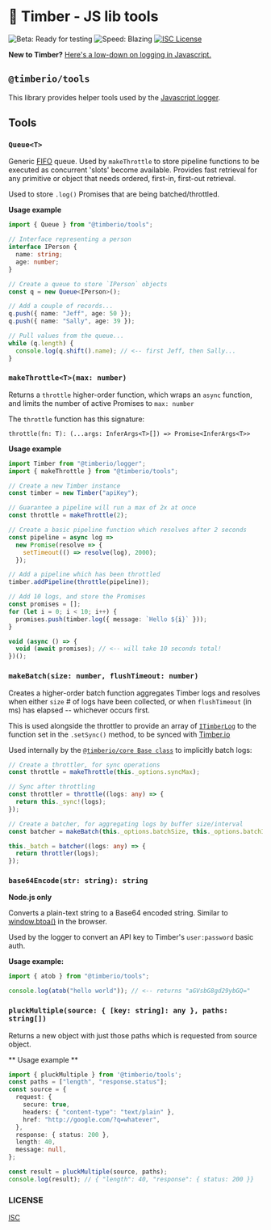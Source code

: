# 🌲 Timber - JS lib tools

![Beta: Ready for testing](https://img.shields.io/badge/early_release-beta-green.svg)
![Speed: Blazing](https://img.shields.io/badge/speed-blazing%20%F0%9F%94%A5-brightgreen.svg)
[![ISC License](https://img.shields.io/badge/license-ISC-ff69b4.svg)](LICENSE.md)

**New to Timber?** [Here's a low-down on logging in Javascript.](https://github.com/timberio/timber-js)

## `@timberio/tools`

This library provides helper tools used by the [Javascript logger](https://github.com/timberio/timber-js).

## Tools

### `Queue<T>`

Generic [FIFO](<https://en.wikipedia.org/wiki/FIFO_(computing_and_electronics)>) queue. Used by `makeThrottle` to store pipeline functions to be executed as concurrent 'slots' become available. Provides fast retrieval for any primitive or object that needs ordered, first-in, first-out retrieval.

Used to store `.log()` Promises that are being batched/throttled.

**Usage example**

```typescript
import { Queue } from "@timberio/tools";

// Interface representing a person
interface IPerson {
  name: string;
  age: number;
}

// Create a queue to store `IPerson` objects
const q = new Queue<IPerson>();

// Add a couple of records...
q.push({ name: "Jeff", age: 50 });
q.push({ name: "Sally", age: 39 });

// Pull values from the queue...
while (q.length) {
  console.log(q.shift().name); // <-- first Jeff, then Sally...
}
```

### `makeThrottle<T>(max: number)`

Returns a `throttle` higher-order function, which wraps an `async` function, and limits the number of active Promises to `max: number`

The `throttle` function has this signature:

```
throttle(fn: T): (...args: InferArgs<T>[]) => Promise<InferArgs<T>>
```

**Usage example**

```typescript
import Timber from "@timberio/logger";
import { makeThrottle } from "@timberio/tools";

// Create a new Timber instance
const timber = new Timber("apiKey");

// Guarantee a pipeline will run a max of 2x at once
const throttle = makeThrottle(2);

// Create a basic pipeline function which resolves after 2 seconds
const pipeline = async log =>
  new Promise(resolve => {
    setTimeout(() => resolve(log), 2000);
  });

// Add a pipeline which has been throttled
timber.addPipeline(throttle(pipeline));

// Add 10 logs, and store the Promises
const promises = [];
for (let i = 0; i < 10; i++) {
  promises.push(timber.log({ message: `Hello ${i}` }));
}

void (async () => {
  void (await promises); // <-- will take 10 seconds total!
})();
```

### `makeBatch(size: number, flushTimeout: number)`

Creates a higher-order batch function aggregates Timber logs and resolves when either `size` # of logs have been collected, or when `flushTimeout` (in ms) has elapsed -- whichever occurs first.

This is used alongside the throttler to provide an array of [`ITimberLog`](https://github.com/timberio/timber-js/tree/master/packages/types#itimberlog) to the function set in the `.setSync()` method, to be synced with [Timber.io](https://timber.io)

Used internally by the [`@timberio/core Base class`](https://github.com/timberio/timber-js/blob/master/packages/core/src/base.ts) to implicitly batch logs:

```typescript
// Create a throttler, for sync operations
const throttle = makeThrottle(this._options.syncMax);

// Sync after throttling
const throttler = throttle((logs: any) => {
  return this._sync!(logs);
});

// Create a batcher, for aggregating logs by buffer size/interval
const batcher = makeBatch(this._options.batchSize, this._options.batchInterval);

this._batch = batcher((logs: any) => {
  return throttler(logs);
});
```

### `base64Encode(str: string): string`

**Node.js only**

Converts a plain-text string to a Base64 encoded string. Similar to [window.btoa()](https://www.w3schools.com/jsref/met_win_atob.asp) in the browser.

Used by the logger to convert an API key to Timber's `user:password` basic auth.

**Usage example:**

```typescript
import { atob } from "@timberio/tools";

console.log(atob("hello world")); // <-- returns "aGVsbG8gd29ybGQ="
```

### `pluckMultiple(source: { [key: string]: any }, paths: string[])`

Returns a new object with just those paths which is requested from source object.

** Usage example **

```typescript
import { pluckMultiple } from '@timberio/tools';
const paths = ["length", "response.status"];
const source = {
  request: {
    secure: true,
    headers: { "content-type": "text/plain" },
    href: "http://google.com/?q=whatever",
  },
  response: { status: 200 },
  length: 40,
  message: null,
};

const result = pluckMultiple(source, paths);
console.log(result); // { "length": 40, "response": { status: 200 }}
```

### LICENSE

[ISC](LICENSE.md)
